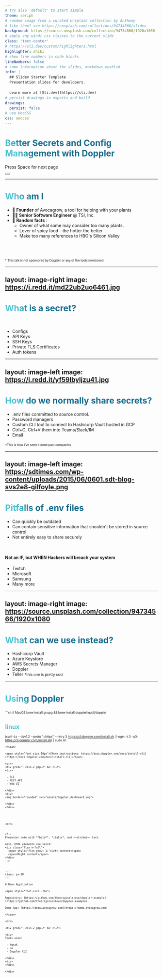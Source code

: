 ```yaml
---
# try also 'default' to start simple
theme: seriph
# random image from a curated Unsplash collection by Anthony
# like them? see https://unsplash.com/collections/94734566/slidev
background: https://source.unsplash.com/collection/94734566/1920x1080
# apply any windi css classes to the current slide
class: 'text-center'
# https://sli.dev/custom/highlighters.html
highlighter: shiki
# show line numbers in code blocks
lineNumbers: false
# some information about the slides, markdown enabled
info: |
  ## Slidev Starter Template
  Presentation slides for developers.

  Learn more at [Sli.dev](https://sli.dev)
# persist drawings in exports and build
drawings:
  persist: false
# use UnoCSS
css: unocss
---
```


# Better Secrets and Config Management with Doppler


<div class="pt-12">
  <span @click="$slidev.nav.next" class="px-2 py-1 rounded cursor-pointer" hover="bg-white bg-opacity-10">
    Press Space for next page <carbon:arrow-right class="inline"/>
  </span>
</div>

<div class="abs-br m-6 flex gap-2">
  <button @click="$slidev.nav.openInEditor()" title="Open in Editor" class="text-xl icon-btn opacity-50 !border-none !hover:text-white">
    <carbon:edit />
  </button>
  <a href="https://github.com/slidevjs/slidev" target="_blank" alt="GitHub"
    class="text-xl icon-btn opacity-50 !border-none !hover:text-white">
    <carbon-logo-github />
  </a>
</div>

<!--
The last comment block of each slide will be treated as slide notes. It will be visible and editable in Presenter Mode along with the slide. [Read more in the docs](https://sli.dev/guide/syntax.html#notes)
-->

---

# Who am I


- 📝 **Founder** of Avocagrow, a tool for helping with your plants
- 🧑‍💻 **Senior Software Engineer** @ TSI, Inc.
- 🥑 **Random facts** : 
    - Owner of what some may consider too many plants. 
    - Lover of spicy food - the hotter the better
    - Make too many references to HBO's Silicon Valley

<br>
<br>

<span style="font-size:10px">* This talk is not sponsored by Doppler or any of the tools mentioned.</span>



<!--
You can have `style` tag in markdown to override the style for the current page.
Learn more: https://sli.dev/guide/syntax#embedded-styles
-->

<style>
h1 {
  background-color: #2B90B6;
  background-image: linear-gradient(45deg, #4EC5D4 10%, #146b8c 20%);
  background-size: 100%;
  -webkit-background-clip: text;
  -moz-background-clip: text;
  -webkit-text-fill-color: transparent;
  -moz-text-fill-color: transparent;
}

.slidev-layout {
background-color: #1b1a1d;
background-image: url("data:image/svg+xml,%3Csvg xmlns='http://www.w3.org/2000/svg' viewBox='0 0 80 40' width='80' height='40'%3E%3Cpath fill='%23252725' fill-opacity='0.4' d='M0 40a19.96 19.96 0 0 1 5.9-14.11 20.17 20.17 0 0 1 19.44-5.2A20 20 0 0 1 20.2 40H0zM65.32.75A20.02 20.02 0 0 1 40.8 25.26 20.02 20.02 0 0 1 65.32.76zM.07 0h20.1l-.08.07A20.02 20.02 0 0 1 .75 5.25 20.08 20.08 0 0 1 .07 0zm1.94 40h2.53l4.26-4.24v-9.78A17.96 17.96 0 0 0 2 40zm5.38 0h9.8a17.98 17.98 0 0 0 6.67-16.42L7.4 40zm3.43-15.42v9.17l11.62-11.59c-3.97-.5-8.08.3-11.62 2.42zm32.86-.78A18 18 0 0 0 63.85 3.63L43.68 23.8zm7.2-19.17v9.15L62.43 2.22c-3.96-.5-8.05.3-11.57 2.4zm-3.49 2.72c-4.1 4.1-5.81 9.69-5.13 15.03l6.61-6.6V6.02c-.51.41-1 .85-1.48 1.33zM17.18 0H7.42L3.64 3.78A18 18 0 0 0 17.18 0zM2.08 0c-.01.8.04 1.58.14 2.37L4.59 0H2.07z'%3E%3C/path%3E%3C/svg%3E");
}
</style>

<!--
Here is another comment.
-->
---
layout: image-right
image: https://i.redd.it/md22ub2uo6461.jpg
---
# What is a secret?
 <br />

 - Configs
 - API Keys
 - SSH Keys
 - Private TLS Certificates
 - Auth tokens

---
layout: image-left
image: https://i.redd.it/yf59lbyljzu41.jpg 
---

# How do we normally share secrets?

 - .env files committed to source control.
 - Password managers
 - Custom CLI tool to connect to Hashicorp Vault hosted in GCP
 - Ctrl+C, Ctrl+V them into Teams/Slack/IM
 - Email

<span style="font-size:10px">*This is how I've seen it done past companies</span>


---
layout: image-left
image: https://sdtimes.com/wp-content/uploads/2015/06/0601.sdt-blog-svs2e8-gilfoyle.png
---
# Pitfalls of .env files

 - Can quickly be outdated
 - Can contain sensitive information that shouldn't be stored in source control
 - Not entirely easy to share securely

<br/>

#### Not an IF, but WHEN Hackers will breach your system
 - Twitch 
 - Microsoft 
 - Samsung 
 - Many more

---
layout: image-right
image: https://source.unsplash.com/collection/94734566/1920x1080
---

# What can we use instead?

- Hashicorp Vault
- Azure Keystore
- AWS Secrets Manager
- Doppler
- Teller <span style="font-size:12px">*this one is pretty cool</span>

---

# Using Doppler

<span style="font-size:10px">
```sh
# MacOS
brew install gnupg && brew install dopplerhq/cli/doppler

# linux
(curl -Ls --tlsv1.2 --proto "=https" --retry 3 https://cli.doppler.com/install.sh || wget -t 3 -qO- https://cli.doppler.com/install.sh) | sudo sh
```
</span>

<span style="font-size:10px">[More instructions: https://docs.doppler.com/docs/install-cli](https://docs.doppler.com/docs/install-cli)</span>

<br/>
<div grid="~ cols-2 gap-2" m="-t-2">
<div>

 - CLI 
 - REST API
 - Web UI

</div>
<div>
<img border="rounded" src="assets/doppler_dashboard.png">

</div>
</div>




<br/>


<!--
Presenter note with **bold**, *italic*, and ~~striked~~ text.

Also, HTML elements are valid:
<div class="flex w-full">
  <span style="flex-grow: 1;">Left content</span>
  <span>Right content</span>
</div>
-->


---
class: px-20
---

# Demo Application

<span style="font-size:.7em">

Repository: [https://github.com/theoriginalstove/doppler-example](https://github.com/theoriginalstove/doppler-example)

Demo App: [https://demo.avocagrow.com](https://demo.avocagrow.com)

</span>

<br/>

<div grid="~ cols-2 gap-2" m="-t-2">

<div>
Tools used:

 - Ngrok 
 - Go 
 - Doppler CLI

</div>
<div>
</div>

</div>
